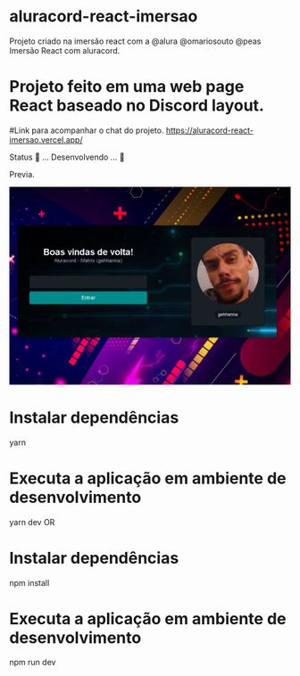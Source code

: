 # aluracord-react-imersao
Projeto criado na imersão react com a @alura @omariosouto @peas
Imersão React com aluracord.

# Projeto feito em uma web page React baseado no Discord layout. 

  #Link para acompanhar o chat do projeto.
https://aluracord-react-imersao.vercel.app/


Status
🚧 ... Desenvolvendo ... 🚧

Previa.

<img src="https://github.com/gehhanna/aluracord-react-imersao/blob/main/.github/login.PNG" width="700px" />




  # Instalar dependências
  yarn
  
  # Executa a aplicação em ambiente de desenvolvimento
  yarn dev
OR

  # Instalar dependências
  npm install
  
  # Executa a aplicação em ambiente de desenvolvimento
  npm run dev
  
 

